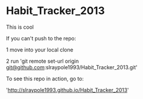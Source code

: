 Habit_Tracker_2013
==================

This is cool

If you can't push to the repo:

1 move into your local clone

2 run 'git remote set-url origin git@github.com:slraypole1993/Habit_Tracker_2013.git'


To see this repo in action, go to:

'http://slraypole1993.github.io/Habit_Tracker_2013'
